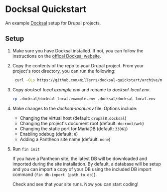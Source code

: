 # Docksal Quickstart

An example [Docksal](https://docksal.readthedocs.io/en/master/) setup for Drupal projects.

## Setup

1. Make sure you have Docksal installed. If not, you can follow the instructions on the [offical Docksal website](https://docs.docksal.io/en/master/getting-started/env-setup/).

2. Copy the contents of the repo to your Drupal project. From your project's root directory, you can run the following:

   ```bash
    curl -OLs https://github.com/millerrs/docksal-quickstart/archive/master.zip && unzip -qn master.zip && rm master.zip && cp -r docksal-quickstart-master/composer-drupal-8/.docksal . && rm -rf docksal-quickstart-master
    ```

3. Copy *docksal-local.example.env* and rename to *docksal-local.env*.

   ```bash
   cp .docksal/docksal-local.example.env .docksal/docksal-local.env 
   ```

4. Make changes to the *docksal-local.env* file. Options include:
    
    * Changing the virtual host (default: `drupal8.docksal`)
    * Changing the project's document root (default: `docroot/web`)
    * Changing the static port for MariaDB (default: `33061`)
    * Enabling xdebug (default: `0`)
    * Adding a Pantheon site name (default: `none`)

5. Run `fin init`

   If you have a Pantheon site, the latest DB will be downloaded and imported during the site installation.  By default, a database will be setup and you can import a copy of your DB using the included DB import command (`fin db-import [path to db]`).

   Check and see that your site runs.  Now you can start coding!